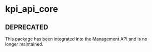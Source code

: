 # kpi_api_core

## DEPRECATED 

This package has been integrated into the Management API and is no longer maintained.
